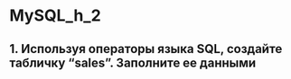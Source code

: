 # MySQL_h_2
## 1. Используя операторы языка SQL, создайте табличку “sales”. Заполните ее данными ##   

